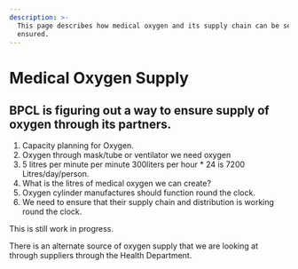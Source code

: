 ```yaml
---
description: >-
  This page describes how medical oxygen and its supply chain can be setup and
  ensured.
---
```


# Medical Oxygen Supply

## BPCL is figuring out a way to ensure supply of oxygen through its partners. 

1. Capacity planning for Oxygen.
2. Oxygen through mask/tube or ventilator we need oxygen
3. 5 litres per minute per minute 300liters per hour \* 24 is 7200 Litres/day/person.
4. What is the litres of medical oxygen we can create?
5. Oxygen cylinder manufactures should function round the clock.
6. We need to ensure that their supply chain and distribution is working round the clock.

This is still work in progress.

There is an alternate source of oxygen supply that we are looking at through suppliers through the Health Department.  
  


